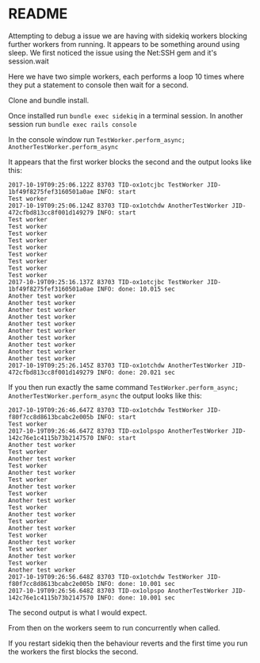 # README

Attempting to debug a issue we are having with sidekiq workers blocking further workers from running.
It appears to be something around using sleep. We first noticed the issue using the Net:SSH gem and it's session.wait

Here we have two simple workers, each performs a loop 10 times where they put a statement to console then wait for a second.

Clone and bundle install.

Once installed
run `bundle exec sidekiq` in a terminal session.
In another session run `bundle exec rails console`

In the console window run `TestWorker.perform_async; AnotherTestWorker.perform_async`

It appears that the first worker blocks the second and the output looks like this:

```
2017-10-19T09:25:06.122Z 83703 TID-ox1otcjbc TestWorker JID-1bf49f8275fef3160501a0ae INFO: start
Test worker
2017-10-19T09:25:06.124Z 83703 TID-ox1otchdw AnotherTestWorker JID-472cfbd813cc8f001d149279 INFO: start
Test worker
Test worker
Test worker
Test worker
Test worker
Test worker
Test worker
Test worker
Test worker
2017-10-19T09:25:16.137Z 83703 TID-ox1otcjbc TestWorker JID-1bf49f8275fef3160501a0ae INFO: done: 10.015 sec
Another test worker
Another test worker
Another test worker
Another test worker
Another test worker
Another test worker
Another test worker
Another test worker
Another test worker
Another test worker
2017-10-19T09:25:26.145Z 83703 TID-ox1otchdw AnotherTestWorker JID-472cfbd813cc8f001d149279 INFO: done: 20.021 sec
```

If you then run exactly the same command `TestWorker.perform_async; AnotherTestWorker.perform_async`
the output looks like this:

```
2017-10-19T09:26:46.647Z 83703 TID-ox1otchdw TestWorker JID-f80f7cc8d8613bcabc2e005b INFO: start
Test worker
2017-10-19T09:26:46.647Z 83703 TID-ox1olpspo AnotherTestWorker JID-142c76e1c4115b73b2147570 INFO: start
Another test worker
Test worker
Another test worker
Test worker
Another test worker
Test worker
Another test worker
Test worker
Another test worker
Test worker
Another test worker
Test worker
Another test worker
Test worker
Another test worker
Test worker
Another test worker
Test worker
Another test worker
2017-10-19T09:26:56.648Z 83703 TID-ox1otchdw TestWorker JID-f80f7cc8d8613bcabc2e005b INFO: done: 10.001 sec
2017-10-19T09:26:56.648Z 83703 TID-ox1olpspo AnotherTestWorker JID-142c76e1c4115b73b2147570 INFO: done: 10.001 sec
```

The second output is what I would expect.

From then on the workers seem to run concurrently when called.

If you restart sidekiq then the behaviour reverts and the first time you run the workers the first blocks the second.

